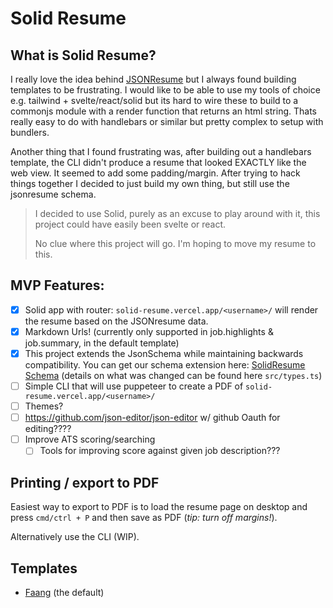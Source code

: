 # Solid Resume

## What is Solid Resume?
I really love the idea behind [JSONResume](https://jsonresume.org/) but I always found building templates to be frustrating. I would like to be able to use my tools of choice e.g. tailwind + svelte/react/solid but its hard to wire these to build to a commonjs module with a render function that returns an html string. Thats really easy to do with handlebars or similar but pretty complex to setup with bundlers.

Another thing that I found frustrating was, after building out a handlebars template, the CLI didn't produce a resume that looked EXACTLY like the web view. It seemed to add some padding/margin. After trying to hack things together I decided to just build my own thing, but still use the jsonresume schema.

> I decided to use Solid, purely as an excuse to play around with it, this project could have easily been svelte or react.
>
> No clue where this project will go. I'm hoping to move my resume to this.

## MVP Features:
- [x] Solid app with router: `solid-resume.vercel.app/<username>/` will render the resume based on the JSONresume data.
- [x] Markdown Urls! (currently only supported in job.highlights & job.summary, in the default template)
- [x] This project extends the JsonSchema while maintaining backwards compatibility. You can get our schema extension here: [SolidResume Schema](https://solid-resume.vercel.app/schema.json) (details on what was changed can be found here `src/types.ts`)
- [ ] Simple CLI that will use puppeteer to create a PDF of `solid-resume.vercel.app/<username>/`
- [ ] Themes?
- [ ] https://github.com/json-editor/json-editor w/ github Oauth for editing????
- [ ] Improve ATS scoring/searching
  - [ ] Tools for improving score against given job description???
## Printing / export to PDF
Easiest way to export to PDF is to load the resume page on desktop and press `cmd/ctrl + P` and then save as PDF (_tip: turn off margins!_).

Alternatively use the CLI (WIP).


## Templates
- [Faang](./src/templates/Faang/readme.md) (the default)
